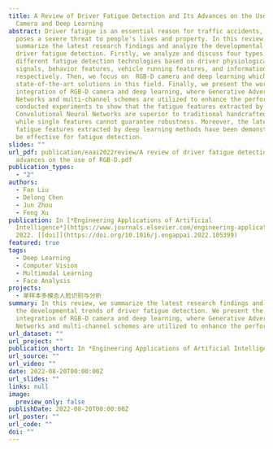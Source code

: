 ```yaml
---
title: A Review of Driver Fatigue Detection and Its Advances on the Use of RGB-D
  Camera and Deep Learning
abstract: Driver fatigue is an essential reason for traffic accidents, which
  poses a severe threat to people's lives and property. In this review, we
  summarize the latest research findings and analyze the developmental trends of
  driver fatigue detection. Firstly, we analyze and discuss four types of
  different fatigue detection technologies based on driver physiological
  signals, behavior features, vehicle running features, and information fusion,
  respectively. Then, we focus on  RGB-D camera and deep learning which are two
  state-of-the-art solutions in this field. Finally, we present the work on
  integration of RGB-D camera and deep learning, where Generative Adversarial
  Networks and multi-channel schemes are utilized to enhance the performance. We
  conducted experiments to show that the fatigue features extracted by
  Convolutional Neural Networks are superior to traditional handcrafted ones
  while single features cannot guarantee robustness. Moreover, the latent
  fatigue features extracted by deep learning methods have been demonstrated to
  be effective for fatigue detection.
slides: ""
url_pdf: publication/eaai2022review/A review of driver fatigue detection and its
  advances on the use of RGB-D.pdf
publication_types:
  - "2"
authors:
  - Fan Liu
  - Delong Chen
  - Jun Zhou
  - Feng Xu
publication: In [*Engineering Applications of Artificial
  Intelligence*](https://www.journals.elsevier.com/engineering-applications-of-artificial-intelligence0),
  2022. [[doi]](https://doi.org/10.1016/j.engappai.2022.105399)
featured: true
tags:
  - Deep Learning
  - Computer Vision
  - Multimodal Learning
  - Face Analysis
projects:
  - 单样本多模态人脸识别与分析
summary: In this review, we summarize the latest research findings and analyze
  the developmental trends of driver fatigue detection. We present the work on
  integration of RGB-D camera and deep learning, where Generative Adversarial
  Networks and multi-channel schemes are utilized to enhance the performance.
url_dataset: ""
url_project: ""
publication_short: In *Engineering Applications of Artificial Intelligence*
url_source: ""
url_video: ""
date: 2022-08-20T00:00:00Z
url_slides: ""
links: null
image:
  preview_only: false
publishDate: 2022-08-20T00:00:00Z
url_poster: ""
url_code: ""
doi: ""
---
```

